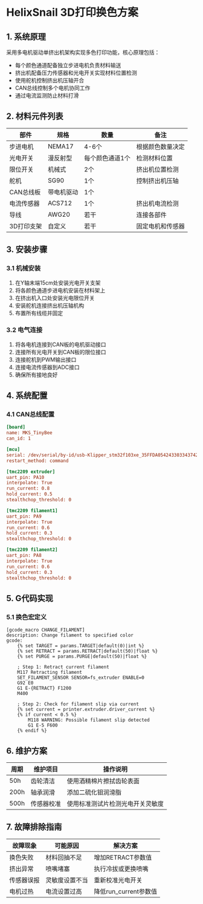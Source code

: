 # HelixSnail 3D打印换色方案

## 1. 系统原理
采用多电机驱动单挤出机架构实现多色打印功能，核心原理包括：
- 每个颜色通道配备独立步进电机负责材料输送
- 挤出机配备压力传感器和光电开关实现材料位置检测
- 使用舵机控制挤出机压轴开合
- CAN总线控制多个电机协同工作
- 通过电流监测防止材料打滑

## 2. 材料元件列表
| 部件 | 规格 | 数量 | 备注 |
|------|------|------|------|
| 步进电机 | NEMA17 | 4-6个 | 根据颜色数量决定|
| 光电开关 | 漫反射型 | 每个颜色通道1个 | 检测材料位置 |
| 限位开关 | 机械式 | 2个 | 挤出机位置检测 |
| 舵机 | SG90 | 1个 | 控制挤出机压轴 |
| CAN总线板 | 带电机驱动 | 1个 |  |
| 电流传感器 | ACS712 | 1个 | 挤出机电流检测 |
| 导线 | AWG20 | 若干 | 连接各部件 |
| 3D打印支架 | 自定义 | 若干 | 固定电机和传感器 |

## 3. 安装步骤
### 3.1 机械安装
1. 在Y轴末端15cm处安装光电开关支架
2. 将各颜色通道步进电机安装在材料架上
3. 在挤出机入口处安装光电限位开关
4. 安装舵机连接挤出机压轴机构
5. 布置所有线缆并固定

### 3.2 电气连接
1. 将各电机连接到CAN板的电机驱动接口
2. 连接所有光电开关到CAN板的限位接口
3. 连接舵机到PWM输出接口
4. 连接电流传感器到ADC接口
5. 确保所有接地良好

## 4. 系统配置
### 4.1 CAN总线配置
```ini
[board]
name: MKS_TinyBee
can_id: 1

[mcu]
serial: /dev/serial/by-id/usb-Klipper_stm32f103xe_35FFDA054243303343742157-if00
restart_method: command

[tmc2209 extruder]
uart_pin: PA10
interpolate: True
run_current: 0.8
hold_current: 0.5
stealthchop_threshold: 0

[tmc2209 filament1]
uart_pin: PA9
interpolate: True
run_current: 0.6
hold_current: 0.3
stealthchop_threshold: 0

[tmc2209 filament2]
uart_pin: PA8
interpolate: True
run_current: 0.6
hold_current: 0.3
stealthchop_threshold: 0
```

## 5. G代码实现
### 5.1 换色宏定义
```gcode
[gcode_macro CHANGE_FILAMENT]
description: Change filament to specified color
gcode:
    {% set TARGET = params.TARGET|default(0)|int %}
    {% set RETRACT = params.RETRACT|default(50)|float %}
    {% set PURGE = params.PURGE|default(50)|float %}
    
    ; Step 1: Retract current filament
    M117 Retracting filament
    SET_FILAMENT_SENSOR SENSOR=fs_extruder ENABLE=0
    G92 E0
    G1 E-{RETRACT} F1200
    M400
    
    ; Step 2: Check for filament slip via current
    {% set current = printer.extruder.driver_current %}
    {% if current < 0.5 %}
        M118 WARNING: Possible filament slip detected
        G1 E-5 F600
    {% endif %}
```

## 6. 维护方案

| 周期  | 维护项目       | 操作说明                         |
|-------|----------------|----------------------------------|
| 50h   | 齿轮清洁       | 使用酒精棉片擦拭齿轮表面         |
| 200h  | 轴承润滑       | 添加二硫化钼润滑脂               |
| 500h  | 传感器校准     | 使用标准测试片检测光电开关灵敏度 |

## 7. 故障排除指南

| 故障现象     | 可能原因           | 解决方案                     |
|--------------|--------------------|------------------------------|
| 换色失败     | 材料回抽不足       | 增加RETRACT参数值            |
| 挤出异常     | 喷嘴堵塞           | 执行冷拔或更换喷嘴           |
| 传感器误报   | 灵敏度设置不当     | 重新校准光电开关             |
| 电机过热     | 电流设置过高       | 降低run_current参数值        |
